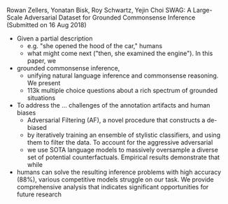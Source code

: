 Rowan Zellers, Yonatan Bisk, Roy Schwartz, Yejin Choi
SWAG: A Large-Scale Adversarial Dataset for Grounded Commonsense Inference
(Submitted on 16 Aug 2018)

* Given a partial description
  * e.g. "she opened the hood of the car," humans
  * what might come next ("then, she examined the engine"). In this paper, we
* grounded commonsense inference,
  * unifying natural language inference and commonsense reasoning.  We present
  * 113k multiple choice questions about a rich spectrum of grounded situations
* To address the ... challenges of the annotation artifacts and human biases
  * Adversarial Filtering (AF), a novel procedure that constructs a de-biased
  * by iteratively training an ensemble of stylistic classifiers, and using
    them to filter the data. To account for the aggressive adversarial
  * we use SOTA language models to massively oversample a diverse set of
    potential counterfactuals. Empirical results demonstrate that while
* humans can solve the resulting inference problems with high accuracy (88%),
  various competitive models struggle on our task. We provide comprehensive
  analysis that indicates significant opportunities for future research
